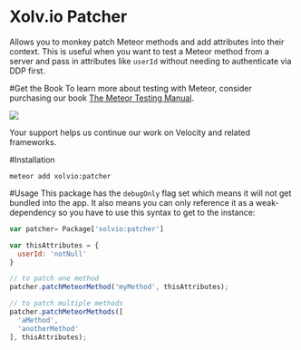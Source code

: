 Xolv.io Patcher
=============== 

Allows you to monkey patch Meteor methods and add attributes into their context. This is useful when
you want to test a Meteor method from a server and pass in attributes like `userId` without needing 
to authenticate via DDP first. 

#Get the Book
To learn more about testing with Meteor, consider purchasing our book [The Meteor Testing Manual](http://www.meteortesting.com/?utm_source=cleaner&utm_medium=banner&utm_campaign=cleaner).

[![](http://www.meteortesting.com/img/tmtm.gif)](http://www.meteortesting.com/?utm_source=cleaner&utm_medium=banner&utm_campaign=cleaner)

Your support helps us continue our work on Velocity and related frameworks.

#Installation

```
meteor add xolvio:patcher
```

#Usage
This package has the `debugOnly` flag set which means it will not get bundled into the app. It also
means you can only reference it as a weak-dependency so you have to use this syntax to get to the 
instance:

```javascript
var patcher= Package['xolvio:patcher']

var thisAttributes = {
  userId: 'notNull'
}

// to patch one method
patcher.patchMeteorMethod('myMethod', thisAttributes);

// to patch multiple methods
patcher.patchMeteorMethods([
  'aMethod',
  'anotherMethod'
], thisAttributes);
```
